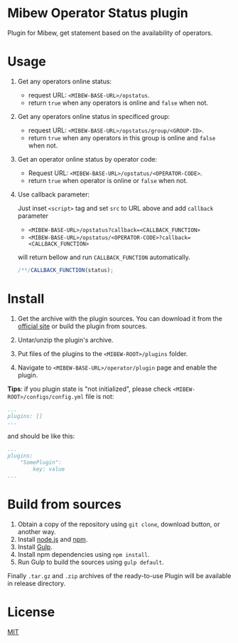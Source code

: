 # Mibew Operator Status plugin
Plugin for Mibew, get statement based on the availability of operators.

# Usage

1. Get any operators online status:
 
    * request URL: `<MIBEW-BASE-URL>/opstatus`.
    * return `true` when any operators is online and `false` when not.

2. Get any operators online status in specificed group:

    * request URL: `<MIBEW-BASE-URL>/opstatus/group/<GROUP-ID>`.
    * return `true` when any operators in this group is online and `false` when not.

3. Get an operator online status by operator code:

    * Request URL: `<MIBEW-BASE-URL>/opstatus/<OPERATOR-CODE>`.
    * return `true` when operator is online or `false` when not.

4. Use callback parameter:

    Just inset `<script>` tag and set `src` to URL above and add `callback` parameter
    
    * `<MIBEW-BASE-URL>/opstatus?callback=<CALLBACK_FUNCTION>`
    * `<MIBEW-BASE-URL>/opstatus/<OPERATOR-CODE>?callback=<CALLBACK_FUNCTION>`
    
    will return bellow and run `CALLBACK_FUNCTION` automatically.

    ```javascript
    /**/CALLBACK_FUNCTION(status);
    ```

# Install

1. Get the archive with the plugin sources. You can download it from the [official site](https://mibew.org/plugins#mibew-operator-status) or build the plugin from sources.

2. Untar/unzip the plugin's archive.

3. Put files of the plugins to the `<MIBEW-ROOT>/plugins` folder.

4. Navigate to `<MIBEW-BASE-URL>/operator/plugin` page and enable the plugin.

**Tips**: if you plugin state is "not initialized", please check `<MIBEW-ROOT>/configs/config.yml` file is not:

```yml
...
plugins: []
...
```
and should be like this:

```yml
...
plugins:
    "SomePlugin":
        key: value
...
```

# Build from sources

1. Obtain a copy of the repository using `git clone`, download button, or another way.
2. Install [node.js](http://nodejs.org/) and [npm](https://www.npmjs.org/).
3. Install [Gulp](http://gulpjs.com/).
4. Install npm dependencies using `npm install`.
5. Run Gulp to build the sources using `gulp default`.

Finally `.tar.gz` and `.zip` archives of the ready-to-use Plugin will be available in release directory.

# License

[MIT](LICENSE)
